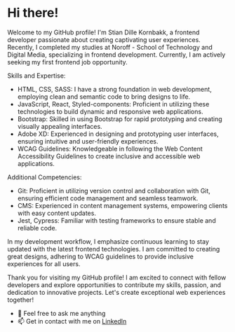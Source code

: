 # Hi there!

Welcome to my GitHub profile! I'm Stian Dille Kornbakk, a frontend developer passionate about creating captivating user experiences. Recently, I completed my studies at Noroff - School of Technology and Digital Media, specializing in frontend development. Currently, I am actively seeking my first frontend job opportunity.

Skills and Expertise:

- HTML, CSS, SASS: I have a strong foundation in web development, employing clean and semantic code to bring designs to life.
- JavaScript, React, Styled-components: Proficient in utilizing these technologies to build dynamic and responsive web applications.
- Bootstrap: Skilled in using Bootstrap for rapid prototyping and creating visually appealing interfaces.
- Adobe XD: Experienced in designing and prototyping user interfaces, ensuring intuitive and user-friendly experiences.
- WCAG Guidelines: Knowledgeable in following the Web Content Accessibility Guidelines to create inclusive and accessible web applications.

Additional Competencies:

- Git: Proficient in utilizing version control and collaboration with Git, ensuring efficient code management and seamless teamwork.
- CMS: Experienced in content management systems, empowering clients with easy content updates.
- Jest, Cypress: Familiar with testing frameworks to ensure stable and reliable code.

In my development workflow, I emphasize continuous learning to stay updated with the latest frontend technologies. I am committed to creating great designs, adhering to WCAG guidelines to provide inclusive experiences for all users.

Thank you for visiting my GitHub profile! I am excited to connect with fellow developers and explore opportunities to contribute my skills, passion, and dedication to innovative projects. Let's create exceptional web experiences together!

- 💬 Feel free to ask me anything
- 📫 Get in contact with me on [LinkedIn](https://www.linkedin.com/in/stian-dille-kornbakk-335b5a159/)

